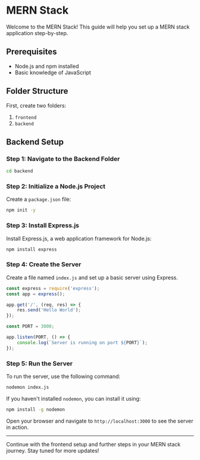 # MERN Stack

Welcome to the MERN Stack! This guide will help you set up a MERN stack application step-by-step.

## Prerequisites
- Node.js and npm installed
- Basic knowledge of JavaScript

## Folder Structure
First, create two folders:
1. `frontend`
2. `backend`

## Backend Setup

### Step 1: Navigate to the Backend Folder
```bash
cd backend
```

### Step 2: Initialize a Node.js Project
Create a `package.json` file:
```bash
npm init -y
```

### Step 3: Install Express.js
Install Express.js, a web application framework for Node.js:
```bash
npm install express
```

### Step 4: Create the Server
Create a file named `index.js` and set up a basic server using Express.

```js
const express = require('express');
const app = express();

app.get('/', (req, res) => {
    res.send('Hello World');
});

const PORT = 3000;

app.listen(PORT, () => {
    console.log(`Server is running on port ${PORT}`);
});
```

### Step 5: Run the Server
To run the server, use the following command:
```bash
nodemon index.js
```

If you haven't installed `nodemon`, you can install it using:
```bash
npm install -g nodemon
```

Open your browser and navigate to `http://localhost:3000` to see the server in action.

---

Continue with the frontend setup and further steps in your MERN stack journey. Stay tuned for more updates!